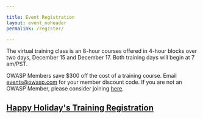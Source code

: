 ```yaml
---

title: Event Registration
layout: event_noheader
permalink: /register/

---
```

The virtual training class is an 8-hour courses offered in 4-hour blocks over two days, December 15 and December 17. Both training days will begin at 7 am/PST.

OWASP Members save $300 off the cost of a training course. Email events@owasp.com for your member discount code. If you are not an OWASP Member, please consider joining [here](https://owasp.org/membership/).

## [Happy Holiday's Training Registration](https://www.eventbrite.com/e/happy-holidays-owasp-virtual-developer-training-dec-15-dec-17-tickets-220884460367)
